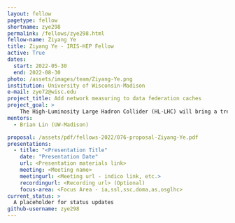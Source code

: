 ```yaml
---
layout: fellow
pagetype: fellow
shortname: zye298
permalink: /fellows/zye298.html
fellow-name: Ziyang Ye
title: Ziyang Ye - IRIS-HEP Fellow
active: True
dates:
  start: 2022-05-30
  end: 2022-08-30
photo: /assets/images/team/Ziyang-Ye.png
institution: University of Wisconsin-Madison
e-mail: zye72@wisc.edu
project_title: Add network measuring to data federation caches
project_goal: >
    The High-Luminosity Large Hadron Collider (HL-LHC) will bring a tremendous increase in data volume.  It is critical to ensure that the transfer and reuse of data works well in distributed data federations. Therefore, adding network performance tooling for data caching federations are needed. The expected outcome is a network measuring tool that is developed using Kubernetes deployments that orchestrate cache and perfSONAR containers to monitor the data transfer between origins and caches.
mentors:
  - Brian Lin (UW-Madison)

proposal: /assets/pdf/fellows-2022/076-proposal-Ziyang-Ye.pdf
presentations:
  - title: "<Presentation Title"
    date: "Presentation Date"
    url: <Presentation materials link>
    meeting: <Meeting name>
    meetingurl: <Meeting url - indico link, etc.>
    recordingurl: <Recording url> (Optional)
    focus-area: <Focus Area - ia,ssl,ssc,doma,as,osglhc>
current_status: >
  A placeholder for status updates
github-username: zye298
---
```

